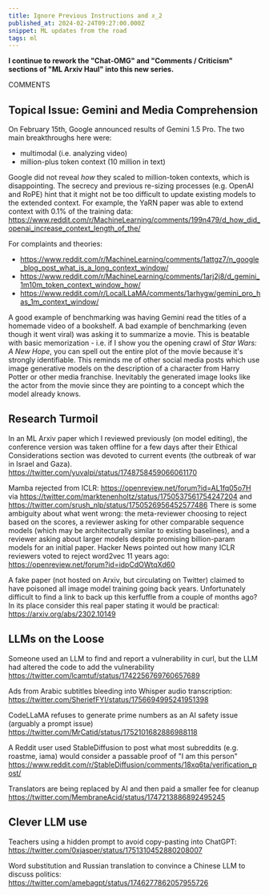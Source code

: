 ```yaml
---
title: Ignore Previous Instructions and 𝑥_2
published_at: 2024-02-24T09:27:00.000Z
snippet: ML updates from the road
tags: ml
---
```


**I continue to rework the "Chat-OMG" and "Comments / Criticism" sections of "ML Arxiv Haul" into this new series.**

COMMENTS

## Topical Issue: Gemini and Media Comprehension

On February 15th, Google announced results of Gemini 1.5 Pro. The two main breakthroughs here were:
- multimodal (i.e. analyzing video)
- million-plus token context (10 million in text)

Google did not reveal *how* they scaled to million-token contexts, which is disappointing.
The secrecy and previous re-sizing processes (e.g. OpenAI and RoPE) hint that it might not be too difficult to update existing models to the extended context. For example, the YaRN paper was able to extend context with 0.1% of the training data: https://www.reddit.com/r/MachineLearning/comments/199n479/d_how_did_openai_increase_context_length_of_the/

For complaints and theories:
- https://www.reddit.com/r/MachineLearning/comments/1attgz7/n_google_blog_post_what_is_a_long_context_window/
- https://www.reddit.com/r/MachineLearning/comments/1arj2j8/d_gemini_1m10m_token_context_window_how/
- https://www.reddit.com/r/LocalLLaMA/comments/1arhygw/gemini_pro_has_1m_context_window/

A good example of benchmarking was having Gemini read the titles of a homemade video of a bookshelf.
A bad example of benchmarking (even though it went viral) was asking it to summarize a movie. This is beatable with basic memorization - i.e. if I show you the opening crawl of *Star Wars: A New Hope*,
you can spell out the entire plot of the movie because it's strongly identifiable.
This reminds me of other social media posts which use image generative models on the description of a character from Harry Potter or other media franchise.
Inevitably the generated image looks like the actor from the movie since they are pointing to a concept which the model already knows.

## Research Turmoil

In an ML Arxiv paper which I reviewed previously (on model editing), the conference version was taken offline for a few days after their Ethical Considerations section was devoted to current events (the outbreak of war in Israel and Gaza). https://twitter.com/yuvalpi/status/1748758459066061170

Mamba rejected from ICLR: https://openreview.net/forum?id=AL1fq05o7H via https://twitter.com/marktenenholtz/status/1750537561754247204 and https://twitter.com/srush_nlp/status/1750526956452577486 There is some ambiguity about what went wrong: the meta-reviewer choosing to reject based on the scores, a reviewer asking for other comparable sequence models (which may be architecturally similar to existing baselines), and a reviewer asking about larger models despite promising billion-param models for an initial paper.
Hacker News pointed out how many ICLR reviewers voted to reject word2vec 11 years ago: https://openreview.net/forum?id=idpCdOWtqXd60

A fake paper (not hosted on Arxiv, but circulating on Twitter) claimed to have poisoned all image model training going back years.
Unfortunately difficult to find a link to back up this kerfuffle from a couple of months ago?
In its place consider this real paper stating it would be practical: https://arxiv.org/abs/2302.10149

## LLMs on the Loose

Someone used an LLM to find and report a vulnerability in curl, but the LLM had altered the code to add the vulnerability https://twitter.com/lcamtuf/status/1742256769760657689

Ads from Arabic subtitles bleeding into Whisper audio transcription: https://twitter.com/SheriefFYI/status/1756694995241951398

CodeLLaMA refuses to generate prime numbers as an AI safety issue (arguably a prompt issue) https://twitter.com/MrCatid/status/1752101682886988118

A Reddit user used StableDiffusion to post what most subreddits (e.g. roastme, iama) would consider a passable proof of "I am this person" https://www.reddit.com/r/StableDiffusion/comments/18xq6ta/verification_post/

Translators are being replaced by AI and then paid a smaller fee for cleanup https://twitter.com/MembraneAcid/status/1747213886892495245

## Clever LLM use

Teachers using a hidden prompt to avoid copy-pasting into ChatGPT: https://twitter.com/0xjasper/status/1751310452880208007

Word substitution and Russian translation to convince a Chinese LLM to discuss politics: https://twitter.com/amebagpt/status/1746277862057955726

<br/>
<br/>
<br/>

